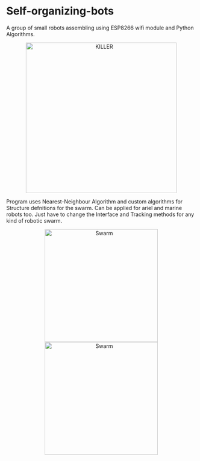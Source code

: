 # Self-organizing-bots
A group of small robots assembling using ESP8266 wifi module and Python Algorithms.

<p align="center">
<img src="Img/IMG_1442.JPG" alt="KILLER" width="400">
</p

Program uses Nearest-Neighbour Algorithm and custom algorithms for Structure defnitions for the swarm.
Can be applied for ariel and marine robots too.
Just have to change the Interface and Tracking methods for any kind of robotic swarm.
<p align="center">
<img src="Img/IMG_1889.JPG" alt="Swarm" width="300">
<img src="Img/IMG_1883.JPG" alt="Swarm" width="300">
</p
